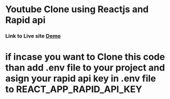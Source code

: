 # Youtube Clone using Reactjs and Rapid api

### Link to Live site [Demo](https://u-videos.netlify.app)

# if incase you want to Clone this code than add .env file to your project and asign your rapid api key in .env file to REACT_APP_RAPID_API_KEY
